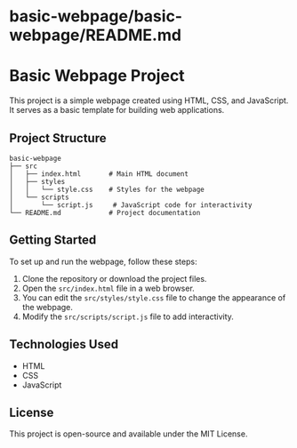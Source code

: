 # basic-webpage/basic-webpage/README.md

# Basic Webpage Project

This project is a simple webpage created using HTML, CSS, and JavaScript. It serves as a basic template for building web applications.

## Project Structure

```
basic-webpage
├── src
│   ├── index.html       # Main HTML document
│   ├── styles
│   │   └── style.css    # Styles for the webpage
│   └── scripts
│       └── script.js     # JavaScript code for interactivity
└── README.md            # Project documentation
```

## Getting Started

To set up and run the webpage, follow these steps:

1. Clone the repository or download the project files.
2. Open the `src/index.html` file in a web browser.
3. You can edit the `src/styles/style.css` file to change the appearance of the webpage.
4. Modify the `src/scripts/script.js` file to add interactivity.

## Technologies Used

- HTML
- CSS
- JavaScript

## License

This project is open-source and available under the MIT License.